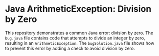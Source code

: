 # Java ArithmeticException: Division by Zero

This repository demonstrates a common Java error: division by zero. The `bug.java` file contains code that attempts to divide an integer by zero, resulting in an `ArithmeticException`. The `bugSolution.java` file shows how to prevent this error by adding a check to avoid division by zero.